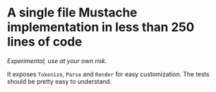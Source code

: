 # A single file Mustache implementation in less than 250 lines of code

*Experimental, use at your own risk.*

It exposes `Tokenize`, `Parse` and `Render` for easy customization. The tests should be pretty easy to understand.